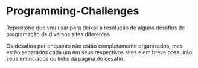 # Programming-Challenges

Repositório que vou usar para deixar a resolução de alguns desafios de programação de diversos sites diferentes.

Os desafios por enquanto não estão completamente organizados, mas estão separados cada um em seus respectivos sites e em breve possuirão seus enunciados ou links da página do desafio.